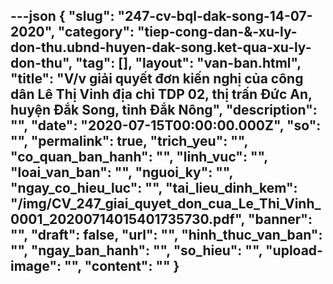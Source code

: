 ---json
{
    "slug": "247-cv-bql-dak-song-14-07-2020",
    "category": "tiep-cong-dan-&-xu-ly-don-thu.ubnd-huyen-dak-song.ket-qua-xu-ly-don-thu",
    "tag": [],
    "layout": "van-ban.html",
    "title": "V/v giải quyết đơn kiến nghị của công dân Lê Thị Vinh địa chỉ TDP 02, thị trấn Đức An, huyện Đắk Song, tỉnh Đắk Nông",
    "description": "",
    "date": "2020-07-15T00:00:00.000Z",
    "so": "",
    "permalink": true,
    "trich_yeu": "",
    "co_quan_ban_hanh": "",
    "linh_vuc": "",
    "loai_van_ban": "",
    "nguoi_ky": "",
    "ngay_co_hieu_luc": "",
    "tai_lieu_dinh_kem": "/img/CV_247_giai_quyet_don_cua_Le_Thi_Vinh_0001_20200714015401735730.pdf",
    "banner": "",
    "draft": false,
    "url": "",
    "hinh_thuc_van_ban": "",
    "ngay_ban_hanh": "",
    "so_hieu": "",
    "upload-image": "",
    "__content__": ""
}
---
